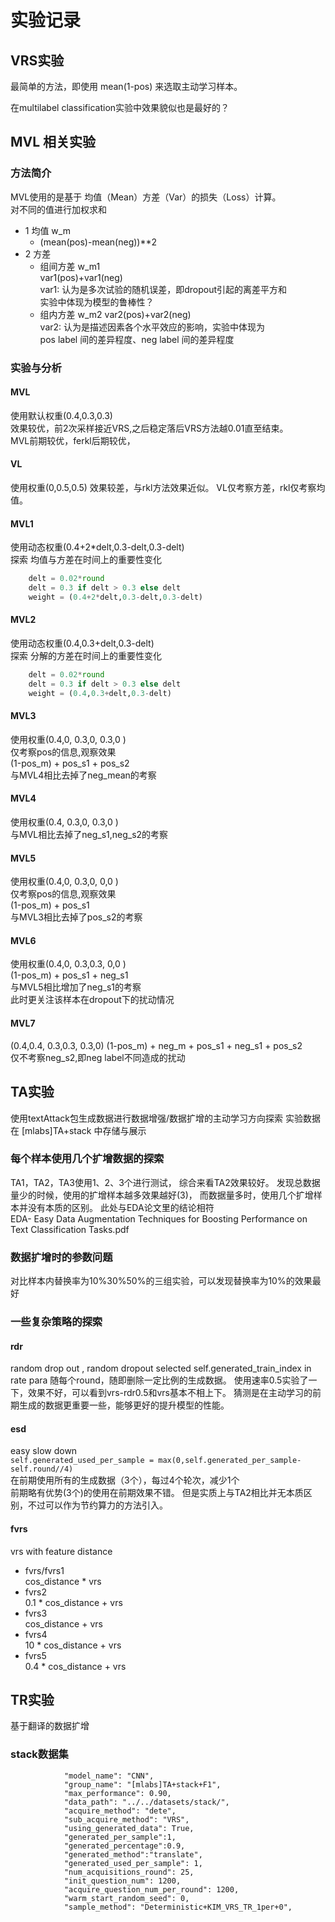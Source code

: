 # 实验记录

## VRS实验
最简单的方法，即使用 mean(1-pos) 来选取主动学习样本。

在multilabel classification实验中效果貌似也是最好的？


## MVL 相关实验

### 方法简介 
MVL使用的是基于 均值（Mean）方差（Var）的损失（Loss）计算。  
对不同的值进行加权求和
- 1 均值 w_m
    - (mean(pos)-mean(neg))**2
- 2 方差  
    - 组间方差 w_m1  
        var1(pos)+var1(neg)  
        var1: 认为是多次试验的随机误差，即dropout引起的离差平方和  
        实验中体现为模型的鲁棒性？  
    - 组内方差 w_m2
        var2(pos)+var2(neg)  
        var2: 认为是描述因素各个水平效应的影响，实验中体现为  
        pos label 间的差异程度、neg label 间的差异程度  
        
### 实验与分析

#### MVL
使用默认权重(0.4,0.3,0.3)  
效果较优，前2次采样接近VRS,之后稳定落后VRS方法越0.01直至结束。  
MVL前期较优，ferkl后期较优，

#### VL
使用权重(0,0.5,0.5)
效果较差，与rkl方法效果近似。
VL仅考察方差，rkl仅考察均值。

#### MVL1
使用动态权重(0.4+2*delt,0.3-delt,0.3-delt)  
探索 均值与方差在时间上的重要性变化
```python
    delt = 0.02*round
    delt = 0.3 if delt > 0.3 else delt
    weight = (0.4+2*delt,0.3-delt,0.3-delt)
```
    

#### MVL2
使用动态权重(0.4,0.3+delt,0.3-delt)  
探索 分解的方差在时间上的重要性变化
```python
    delt = 0.02*round
    delt = 0.3 if delt > 0.3 else delt
    weight = (0.4,0.3+delt,0.3-delt)
```

#### MVL3 
使用权重(0.4,0, 0.3,0, 0.3,0 )  
仅考察pos的信息,观察效果  
(1-pos_m) + pos_s1 + pos_s2  
与MVL4相比去掉了neg_mean的考察  

#### MVL4 
使用权重(0.4, 0.3,0, 0.3,0 )  
与MVL相比去掉了neg_s1,neg_s2的考察

#### MVL5 
使用权重(0.4,0, 0.3,0, 0,0 )  
仅考察pos的信息,观察效果  
(1-pos_m) + pos_s1  
与MVL3相比去掉了pos_s2的考察  

#### MVL6 
使用权重(0.4,0, 0.3,0.3, 0,0 )    
(1-pos_m) + pos_s1 + neg_s1  
与MVL5相比增加了neg_s1的考察  
此时更关注该样本在dropout下的扰动情况

#### MVL7
(0.4,0.4, 0.3,0.3, 0.3,0)
(1-pos_m) + neg_m + pos_s1 + neg_s1 + pos_s2  
仅不考察neg_s2,即neg label不同造成的扰动


## TA实验
使用textAttack包生成数据进行数据增强/数据扩增的主动学习方向探索
实验数据在 [mlabs]TA+stack 中存储与展示

### 每个样本使用几个扩增数据的探索
TA1，TA2，TA3使用1、2、3个进行测试，
综合来看TA2效果较好。
发现总数据量少的时候，使用的扩增样本越多效果越好(3)，
而数据量多时，使用几个扩增样本并没有本质的区别。
此处与EDA论文里的结论相符  
EDA- Easy Data Augmentation Techniques for Boosting Performance on Text Classification Tasks.pdf

###  数据扩增时的参数问题
对比样本内替换率为10%30%50%的三组实验，可以发现替换率为10%的效果最好

### 一些复杂策略的探索

#### rdr
random drop out , random dropout selected self.generated_train_index in rate para
随每个round，随即删除一定比例的生成数据。
使用速率0.5实验了一下，效果不好，可以看到vrs-rdr0.5和vrs基本不相上下。
猜测是在主动学习的前期生成的数据更重要一些，能够更好的提升模型的性能。

#### esd
easy slow down  
`self.generated_used_per_sample = max(0,self.generated_per_sample-self.round//4)`  
在前期使用所有的生成数据（3个），每过4个轮次，减少1个  
前期略有优势(3个)的使用在前期效果不错。
但是实质上与TA2相比并无本质区别，不过可以作为节约算力的方法引入。

#### fvrs
vrs with feature distance   
- fvrs/fvrs1  
    cos_distance * vrs 
- fvrs2   
    0.1 * cos_distance + vrs
- fvrs3  
    cos_distance + vrs
- fvrs4   
    10 * cos_distance + vrs
- fvrs5   
    0.4 * cos_distance + vrs

## TR实验
基于翻译的数据扩增

### stack数据集
```
            "model_name": "CNN",
            "group_name": "[mlabs]TA+stack+F1",
            "max_performance": 0.90,
            "data_path": "../../datasets/stack/",
            "acquire_method": "dete",
            "sub_acquire_method": "VRS",
            "using_generated_data": True,
            "generated_per_sample":1,
            "generated_percentage":0.9,
            "generated_method":"translate",
            "generated_used_per_sample": 1,
            "num_acquisitions_round": 25,
            "init_question_num": 1200,
            "acquire_question_num_per_round": 1200,
            "warm_start_random_seed": 0,
            "sample_method": "Deterministic+KIM_VRS_TR_1per+0",
```
